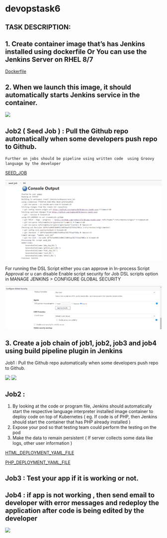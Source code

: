 # devopstask6

## TASK DESCRIPTION:




## 1. Create container image that’s has Jenkins installed using dockerfile Or You can use the Jenkins Server on RHEL 8/7

[Dockerfile](https://github.com/raghav1674/DEVOPS2/blob/master/Dockerfile)






## 2. When we launch this image, it should automatically starts Jenkins service in the container.



<img src="https://github.com/raghav1674/devopstask3/blob/master/DEVOPS-TASK-THREE/jenkins-runn.PNG" >



##  Job2 ( Seed Job ) : Pull  the Github repo automatically when some developers push repo to Github.
    Further on jobs should be pipeline using written code  using Groovy language by the developer
    
    
  [SEED_JOB](https://github.com/raghav1674/devops-task6-seed/blob/master/seed_job)


<img src="https://github.com/raghav1674/devops-task-6-complete/blob/master/job_generated_seed.PNG">


For running the DSL Script either you can approve in In-process Script Approval or u can disable Enable script security for Job DSL scripts   option in MANAGE JENKINS > CONFIGURE GLOBAL SECURITY

<img src="https://github.com/raghav1674/devops-task-6-complete/blob/master/diable_this.PNG ">

## 3. Create a job chain of job1, job2, job3 and job4 using build pipeline plugin in Jenkins
 Job1 : Pull the Github repo automatically when some developers push repo to Github.
 
 
 
 <img src="https://github.com/raghav1674/devopstask3/blob/master/DEVOPS-TASK-THREE/github-pull.PNG">
<img src="https://github.com/raghav1674/devopstask3/blob/master/DEVOPS-TASK-THREE/kubectl-all.PNG" >

 
 
 
## Job2 :
  1. By looking at the code or program file, Jenkins should automatically start the respective language interpreter installed image container to deploy code on top of Kubernetes ( eg. If code is of PHP, then Jenkins should start the container that has PHP already installed )
2. Expose your pod so that testing team could perform the testing on the pod
3. Make the data to remain persistent ( If server collects some data like logs, other user information )

[HTML_DEPLOYMENT_YAML_FILE](https://github.com/raghav1674/devopstask3/blob/master/create_html_deploy.yml)

[PHP_DEPLOYMENT_YAML_FILE](https://github.com/raghav1674/devopstask3/blob/master/create_php_site_deployment.yml)


## Job3 : Test your app if it is working or not.
## Job4 : if app is not working , then send email to developer with error messages and redeploy the application after code is being edited by the developer


<img src="https://github.com/raghav1674/devopstask3/blob/master/DEVOPS-TASK-THREE/mail.PNG" >


